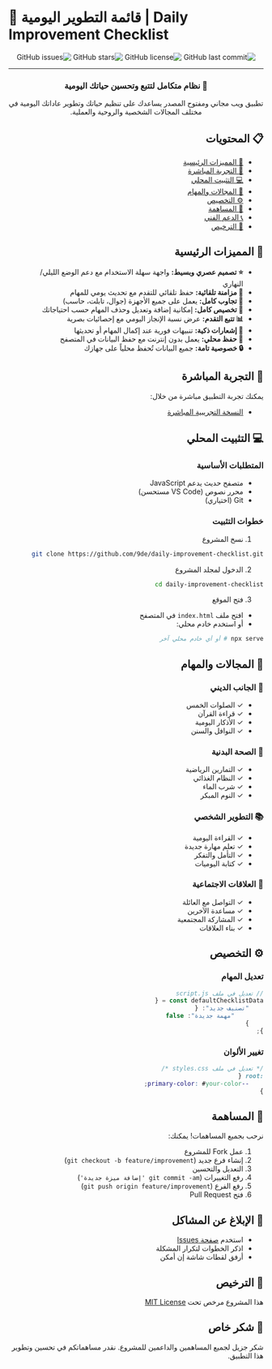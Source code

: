 # 📝 قائمة التطوير اليومية | Daily Improvement Checklist

<div dir="rtl">

<div align="center">

![GitHub last commit](https://img.shields.io/github/last-commit/9de/daily-improvement-checklist)
![GitHub license](https://img.shields.io/github/license/9de/daily-improvement-checklist)
![GitHub stars](https://img.shields.io/github/stars/9de/daily-improvement-checklist)
![GitHub issues](https://img.shields.io/github/issues/9de/daily-improvement-checklist)


---


### 🌟 نظام متكامل لتتبع وتحسين حياتك اليومية

تطبيق ويب مجاني ومفتوح المصدر يساعدك على تنظيم حياتك وتطوير عاداتك اليومية في مختلف المجالات الشخصية والروحية والعملية.

</div>

## 📋 المحتويات
- [🎯 المميزات الرئيسية](#المميزات-الرئيسية)
- [🚀 التجربة المباشرة](#التجربة-المباشرة)
- [💻 التثبيت المحلي](#التثبيت-المحلي)
- [📱 المجالات والمهام](#المجالات-والمهام)
- [⚙️ التخصيص](#التخصيص)
- [🤝 المساهمة](#المساهمة)
- [📞 الدعم الفني](#الدعم-الفني)
- [📄 الترخيص](#الترخيص)

## 🎯 المميزات الرئيسية
- **⭐ تصميم عصري وبسيط:** واجهة سهلة الاستخدام مع دعم الوضع الليلي/النهاري
- **🔄 مزامنة تلقائية:** حفظ تلقائي للتقدم مع تحديث يومي للمهام
- **📱 تجاوب كامل:** يعمل على جميع الأجهزة (جوال، تابلت، حاسب)
- **🎨 تخصيص كامل:** إمكانية إضافة وتعديل وحذف المهام حسب احتياجاتك
- **📊 تتبع التقدم:** عرض نسبة الإنجاز اليومي مع إحصائيات بصرية
- **🔔 إشعارات ذكية:** تنبيهات فورية عند إكمال المهام أو تحديثها
- **💾 حفظ محلي:** يعمل بدون إنترنت مع حفظ البيانات في المتصفح
- **🔒 خصوصية تامة:** جميع البيانات تُحفظ محلياً على جهازك

## 🚀 التجربة المباشرة
يمكنك تجربة التطبيق مباشرة من خلال:
- [النسخة التجريبية المباشرة](https://9de.github.io/daily-improvement-checklist-ar)


## 💻 التثبيت المحلي

### المتطلبات الأساسية
- متصفح حديث يدعم JavaScript
- محرر نصوص (VS Code مستحسن)
- Git (اختياري)

### خطوات التثبيت

1. نسخ المشروع
```bash
git clone https://github.com/9de/daily-improvement-checklist.git
```

2. الدخول لمجلد المشروع
```bash
cd daily-improvement-checklist
```

3. فتح الموقع
- افتح ملف `index.html` في المتصفح
- أو استخدم خادم محلي:
```bash
npx serve # أو أي خادم محلي آخر
```

## 📱 المجالات والمهام

### 📖 الجانب الديني
- ✓ الصلوات الخمس
- ✓ قراءة القرآن
- ✓ الأذكار اليومية
- ✓ النوافل والسنن

### 💪 الصحة البدنية
- ✓ التمارين الرياضية
- ✓ النظام الغذائي
- ✓ شرب الماء
- ✓ النوم المبكر

### 📚 التطوير الشخصي
- ✓ القراءة اليومية
- ✓ تعلم مهارة جديدة
- ✓ التأمل والتفكر
- ✓ كتابة اليوميات

### 👥 العلاقات الاجتماعية
- ✓ التواصل مع العائلة
- ✓ مساعدة الآخرين
- ✓ المشاركة المجتمعية
- ✓ بناء العلاقات

## ⚙️ التخصيص

### تعديل المهام
```javascript
// تعديل في ملف script.js
const defaultChecklistData = {
    "تصنيف جديد": {
        "مهمة جديدة": false
    }
};
```

### تغيير الألوان
```css
/* تعديل في ملف styles.css */
:root {
    --primary-color: #your-color;
}
```

## 🤝 المساهمة
نرحب بجميع المساهمات! يمكنك:

1. عمل Fork للمشروع
2. إنشاء فرع جديد (`git checkout -b feature/improvement`)
3. التعديل والتحسين
4. رفع التغييرات (`git commit -am 'إضافة ميزة جديدة'`)
5. رفع الفرع (`git push origin feature/improvement`)
6. فتح Pull Request

## 🐛 الإبلاغ عن المشاكل
- استخدم [صفحة Issues](https://github.com/9de/daily-improvement-checklist/issues)
- اذكر الخطوات لتكرار المشكلة
- أرفق لقطات شاشة إن أمكن

## 📄 الترخيص
هذا المشروع مرخص تحت [MIT License](LICENSE)

## 💝 شكر خاص
شكر جزيل لجميع المساهمين والداعمين للمشروع. نقدر مساهماتكم في تحسين وتطوير هذا التطبيق.

</div>
